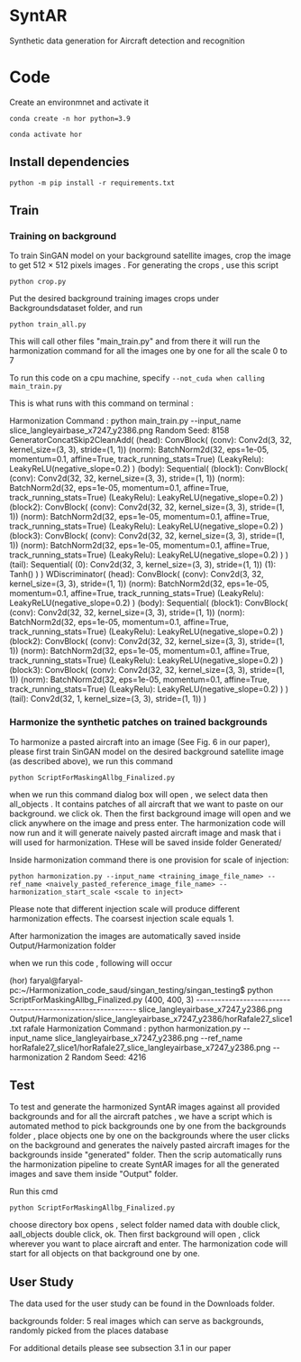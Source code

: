 # SyntAR
Synthetic data generation for Aircraft detection and recognition 

# Code
Create an environmnet and activate it

`conda create -n hor python=3.9`


 `conda activate hor`

## Install dependencies
`python -m pip install -r requirements.txt`

## Train
### Training on background

To train SinGAN model on your background satellite images, crop the image to get 512 × 512 pixels images . For generating the crops , use this script

``python crop.py ``

Put the desired background training images crops under Backgroundsdataset folder, and run

``python train_all.py ``

This will call other files "main_train.py" and from there it will run the harmonization command for all the images one by one for all the scale 0 to 7 

To run this code on a cpu machine, specify 
`--not_cuda when calling main_train.py`


This is what runs with this command on terminal :

Harmonization Command :  python main_train.py --input_name slice_langleyairbase_x7247_y2386.png
Random Seed:  8158
GeneratorConcatSkip2CleanAdd(
  (head): ConvBlock(
    (conv): Conv2d(3, 32, kernel_size=(3, 3), stride=(1, 1))
    (norm): BatchNorm2d(32, eps=1e-05, momentum=0.1, affine=True, track_running_stats=True)
    (LeakyRelu): LeakyReLU(negative_slope=0.2)
  )
  (body): Sequential(
    (block1): ConvBlock(
      (conv): Conv2d(32, 32, kernel_size=(3, 3), stride=(1, 1))
      (norm): BatchNorm2d(32, eps=1e-05, momentum=0.1, affine=True, track_running_stats=True)
      (LeakyRelu): LeakyReLU(negative_slope=0.2)
    )
    (block2): ConvBlock(
      (conv): Conv2d(32, 32, kernel_size=(3, 3), stride=(1, 1))
      (norm): BatchNorm2d(32, eps=1e-05, momentum=0.1, affine=True, track_running_stats=True)
      (LeakyRelu): LeakyReLU(negative_slope=0.2)
    )
    (block3): ConvBlock(
      (conv): Conv2d(32, 32, kernel_size=(3, 3), stride=(1, 1))
      (norm): BatchNorm2d(32, eps=1e-05, momentum=0.1, affine=True, track_running_stats=True)
      (LeakyRelu): LeakyReLU(negative_slope=0.2)
    )
  )
  (tail): Sequential(
    (0): Conv2d(32, 3, kernel_size=(3, 3), stride=(1, 1))
    (1): Tanh()
  )
)
WDiscriminator(
  (head): ConvBlock(
    (conv): Conv2d(3, 32, kernel_size=(3, 3), stride=(1, 1))
    (norm): BatchNorm2d(32, eps=1e-05, momentum=0.1, affine=True, track_running_stats=True)
    (LeakyRelu): LeakyReLU(negative_slope=0.2)
  )
  (body): Sequential(
    (block1): ConvBlock(
      (conv): Conv2d(32, 32, kernel_size=(3, 3), stride=(1, 1))
      (norm): BatchNorm2d(32, eps=1e-05, momentum=0.1, affine=True, track_running_stats=True)
      (LeakyRelu): LeakyReLU(negative_slope=0.2)
    )
    (block2): ConvBlock(
      (conv): Conv2d(32, 32, kernel_size=(3, 3), stride=(1, 1))
      (norm): BatchNorm2d(32, eps=1e-05, momentum=0.1, affine=True, track_running_stats=True)
      (LeakyRelu): LeakyReLU(negative_slope=0.2)
    )
    (block3): ConvBlock(
      (conv): Conv2d(32, 32, kernel_size=(3, 3), stride=(1, 1))
      (norm): BatchNorm2d(32, eps=1e-05, momentum=0.1, affine=True, track_running_stats=True)
      (LeakyRelu): LeakyReLU(negative_slope=0.2)
    )
  )
  (tail): Conv2d(32, 1, kernel_size=(3, 3), stride=(1, 1))
)



### Harmonize the synthetic patches on trained backgrounds

To harmonize a pasted aircraft into an image (See Fig. 6 in our paper), please first train SinGAN model on the desired background satellite image (as described above), we run this command 

``python ScriptForMaskingAllbg_Finalized.py``

when we run this command dialog box will open , we select data then all_objects . It contains patches of all aircraft that we want to paste on our background. we click ok. Then the first background image will open and we click anywhere on the image and press enter. The harmonization code will now run and it will generate naively  pasted aircraft image and mask that i will used for harmonization. THese will be saved inside folder Generated/ 

Inside harmonization command there is one provision for scale of injection: 

``python harmonization.py --input_name <training_image_file_name> --ref_name <naively_pasted_reference_image_file_name> --harmonization_start_scale <scale to inject>``

Please note that different injection scale will produce different harmonization effects. The coarsest injection scale equals 1.

After harmonization the images are automatically saved inside Output/Harmonization folder


when we run this code , following will occur 

(hor) faryal@faryal-pc:~/Harmonization_code_saud/singan_testing/singan_testing$ python ScriptForMaskingAllbg_Finalized.py
(400, 400, 3)
------------------------------------------------------------- slice_langleyairbase_x7247_y2386.png
Output/Harmonization/slice_langleyairbase_x7247_y2386/horRafale27_slice1.txt rafale
Harmonization Command :  python harmonization.py --input_name slice_langleyairbase_x7247_y2386.png --ref_name horRafale27_slice1/horRafale27_slice_langleyairbase_x7247_y2386.png --harmonization 2
Random Seed:  4216


## Test
To test and generate the harmonized SyntAR images against all provided backgrounds and for all the aircraft patches , we have a script which is automated method to pick backgrounds one by one from the backgrounds folder , place objects one by one on the backgrounds where the user clicks on the background and generates the naively pasted aircraft images for the backgrounds inside "generated" folder. Then the scrip automatically runs the harmonization pipeline to create SyntAR images for all the generated images and save them inside "Output" folder.

Run this cmd 

``python ScriptForMaskingAllbg_Finalized.py ``

choose directory box opens , select folder named data with double click, aall_objects double click, ok. Then first background will open , click wherever you want to place aircraft and enter. The harmonization code will start for all objects on that background one by one. 


## User Study

The data used for the user study can be found in the Downloads folder.

backgrounds folder: 5 real images which can serve as backgrounds, randomly picked from the places database

For additional details please see subsection 3.1 in our paper
